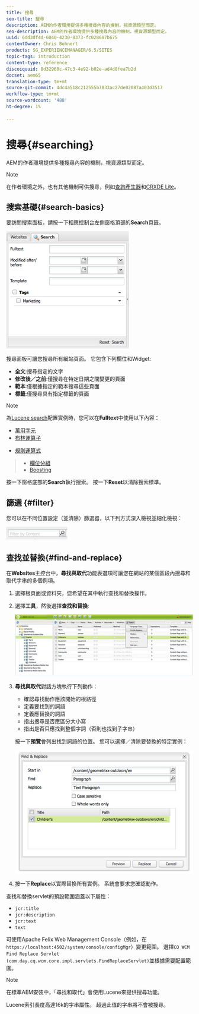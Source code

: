 ```yaml
---
title: 搜尋
seo-title: 搜尋
description: AEM的作者環境提供多種搜尋內容的機制，視資源類型而定。
seo-description: AEM的作者環境提供多種搜尋內容的機制，視資源類型而定。
uuid: 6dd3df4d-6040-4230-8373-fc028687b675
contentOwner: Chris Bohnert
products: SG_EXPERIENCEMANAGER/6.5/SITES
topic-tags: introduction
content-type: reference
discoiquuid: 8d32960c-47c3-4e92-b02e-ad4d8fea7b2d
docset: aem65
translation-type: tm+mt
source-git-commit: 4dc4a518c212555b7833ac27de02087a403d3517
workflow-type: tm+mt
source-wordcount: '488'
ht-degree: 1%

---
```



# 搜尋{#searching}

AEM的作者環境提供多種搜尋內容的機制，視資源類型而定。

>[!NOTE]
>
>在作者環境之外，也有其他機制可供搜尋，例如[查詢產生器](/help/sites-developing/querybuilder-api.md)和[CRXDE Lite](/help/sites-developing/developing-with-crxde-lite.md)。

## 搜索基礎{#search-basics}

要訪問搜索面板，請按一下相應控制台左側窗格頂部的&#x200B;**Search**&#x200B;頁籤。

![chlimage_1-101](assets/chlimage_1-101.png)

搜尋面板可讓您搜尋所有網站頁面。 它包含下列欄位和Widget:

* **全文**:搜尋指定的文字
* **修改後／之前**:僅搜尋在特定日期之間變更的頁面
* **範本**:僅根據指定的範本搜尋這些頁面
* **標籤**:僅搜尋具有指定標籤的頁面

>[!NOTE]
>
>為[Lucene search](/help/sites-deploying/queries-and-indexing.md)配置實例時，您可以在&#x200B;**Fulltext**&#x200B;中使用以下內容：
>
>* [萬用字元](https://lucene.apache.org/core/5_3_1/queryparser/org/apache/lucene/queryparser/classic/package-summary.html#Wildcard_Searches)
>* [布林運算子](https://lucene.apache.org/core/5_3_1/queryparser/org/apache/lucene/queryparser/classic/package-summary.html#Boolean_operators)

   >
   >
* [規則運算式](https://lucene.apache.org/core/5_3_1/queryparser/org/apache/lucene/queryparser/classic/package-summary.html#Regexp_Searches)
>* [欄位分組](https://lucene.apache.org/core/5_3_1/queryparser/org/apache/lucene/queryparser/classic/package-summary.html#Field_Grouping)
>* [Boosting](https://lucene.apache.org/core/5_3_1/queryparser/org/apache/lucene/queryparser/classic/package-summary.html#Boosting_a_Term)

>



按一下窗格底部的&#x200B;**Search**&#x200B;執行搜索。 按一下&#x200B;**Reset**&#x200B;以清除搜索標準。

## 篩選 {#filter}

您可以在不同位置設定（並清除）篩選器，以下列方式深入檢視並細化檢視：

![chlimage_1-102](assets/chlimage_1-102.png)

## 查找並替換{#find-and-replace}

在&#x200B;**Websites**&#x200B;主控台中，**尋找與取代**&#x200B;功能表選項可讓您在網站的某個區段內搜尋和取代字串的多個例項。

1. 選擇根頁面或資料夾，您希望在其中執行查找和替換操作。
1. 選擇&#x200B;**工具**，然後選擇&#x200B;**查找和替換**:

   ![screen_shot_2012-02-15at120346pm](assets/screen_shot_2012-02-15at120346pm.png)

1. **尋找與取代**&#x200B;對話方塊執行下列動作：

   * 確認尋找動作應該開始的根路徑
   * 定義要找到的詞語
   * 定義應替換的詞語
   * 指出搜尋是否應區分大小寫
   * 指出是否只應找到整個字詞（否則也找到子字串）

   按一下&#x200B;**預覽**&#x200B;會列出找到詞語的位置。 您可以選擇／清除要替換的特定實例：

   ![screen_shot_2012-02-15at120719pm](assets/screen_shot_2012-02-15at120719pm.png)

1. 按一下&#x200B;**Replace**&#x200B;以實際替換所有實例。 系統會要求您確認動作。

查找和替換servlet的預設範圍涵蓋以下屬性：

* `jcr:title`
* `jcr:description`
* `jcr:text`
* `text`

可使用Apache Felix Web Management Console（例如，在`https://localhost:4502/system/console/configMgr`）變更範圍。 選擇`CQ WCM Find Replace Servlet (com.day.cq.wcm.core.impl.servlets.FindReplaceServlet)`並根據需要配置範圍。

>[!NOTE]
>
>在標準AEM安裝中，「尋找和取代」會使用Lucene來提供搜尋功能。
>
>Lucene索引長度高達16k的字串屬性。 超過此值的字串將不會被搜尋。
